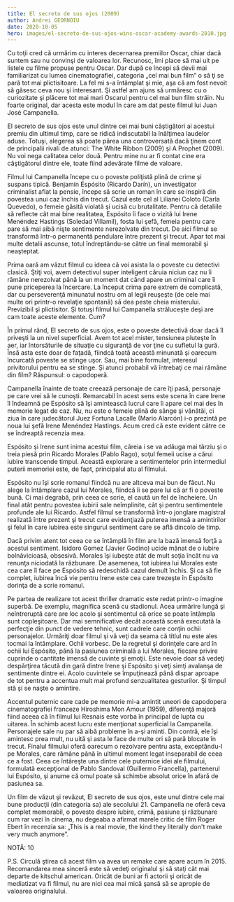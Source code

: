 ```yaml
---
title: El secreto de sus ojos (2009)
author: Andrei GEORNOIU
date: 2020-10-05
hero: images/el-secreto-de-sus-ojos-wins-oscar-academy-awards-2010.jpg
---
```

<!--StartFragment-->

Cu toţii cred că urmărim cu interes decernarea premiilor Oscar, chiar dacă suntem sau nu convinşi de valoarea lor. Recunosc, îmi place să mai uit pe listele cu filme propuse pentru Oscar. Dar după ce începi să devii mai familiarizat cu lumea cinematografiei, categoria „cel mai bun film” o să ţi se pară tot mai plictisitoare. La fel mi s-a întâmplat şi mie, aşa că am fost nevoit să găsesc ceva nou şi interesant. Şi astfel am ajuns să urmăresc cu o curiozitate şi plăcere tot mai mari Oscarul pentru cel mai bun film străin. Nu foarte original, dar acesta este modul în care am dat peste filmul lui Juan José Campanella.

El secreto de sus ojos este unul dintre cei mai buni câştigători ai acestui premiu din ultimul timp, care se ridică indiscutabil la înălţimea laudelor aduse. Totuşi, alegerea să poate părea una controversată dacă ţinem cont de principalii rivali de atunci: The White Ribbon (2009) şi A Prophet (2009). Nu voi nega calitatea celor două. Pentru mine nu ar fi contat cine era câştigătorul dintre ele, toate fiind adevărate filme de valoare.

Filmul lui Campanella începe cu o poveste poliţistă plină de crime şi suspans tipică. Benjamín Espósito (Ricardo Darín), un investigator criminalist aflat la pensie, începe să scrie un roman în care se inspiră din povestea unui caz închis din trecut. Cazul este cel al Lilianei Coloto (Carla Quevedo), o femeie găsită violată şi ucisă cu brutalitate. Pentru că detaliile să reflecte cât mai bine realitatea, Espósito îi face o vizită lui Irene Menéndez Hastings (Soledad Villamil), fosta lui şefă, femeia pentru care pare să mai aibă nişte sentimente nerezolvate din trecut. De aici filmul se transformă într-o permanentă pendulare între prezent şi trecut. Apar tot mai multe detalii ascunse, totul îndreptându-se către un final memorabil şi neaşteptat.

Prima oară am văzut filmul cu ideea că voi asista la o poveste cu detectivi clasică. Ştiţi voi, avem detectivul super inteligent căruia niciun caz nu îi rămâne nerezolvat până la un moment dat când apare un criminal care îi pune priceperea la încercare. La început crima pare extrem de complicată, dar cu perseverenţă minunatul nostru om al legii reuşeşte (de cele mai multe ori printr-o revelaţie spontană) să dea peste cheia misterului. Previzibil şi plictisitor. Şi totuşi filmul lui Campanella străluceşte deşi are cam toate aceste elemente. Cum?

În primul rând, El secreto de sus ojos, este o poveste detectivă doar dacă îl priveşti la un nivel superficial. Avem tot acel mister, tensiunea pluteşte în aer, iar întorsăturile de situaţie cu siguranţă de vor ţine cu sufletul la gură. Însă asta este doar de faţadă, fiindcă toată această minunată şi oarecum încurcată poveste se stinge uşor. Sau, mai bine formulat, interesul privitorului pentru ea se stinge. Şi atunci probabil vă întrebaţi ce mai rămâne din film? Răspunsul: o capodoperă.

Campanella înainte de toate creează personaje de care îţi pasă, personaje pe care vrei să le cunoşti. Remarcabil în acest sens este scena în care Irene îl îndeamnă pe Espósito să îşi amintească lucrul care îi apare cel mai des în memorie legat de caz. Nu, nu este o femeie plină de sânge şi vânătăi, ci ziua în care judecătorul Juez Fortuna Lacalle (Mario Alarcón) i-o prezintă pe noua lui şefă Irene Menéndez Hastings. Acum cred că este evident către ce se îndreaptă recenzia mea.

Espósito şi Irene sunt inima acestui film, căreia i se va adăuga mai târziu şi o treia piesă prin Ricardo Morales (Pablo Rago), soţul femeii ucise a cărui iubire transcende timpul. Această explorare a sentimentelor prin intermediul puterii memoriei este, de fapt, principalul atu al filmului.

Espósito nu îşi scrie romanul fiindcă nu are altceva mai bun de făcut. Nu alege la întâmplare cazul lui Morales, fiindcă îi se pare lui că ar fi o poveste bună. Ci mai degrabă, prin ceea ce scrie, el caută un fel de încheiere. Un final atât pentru povestea iubirii sale neîmplinite, cât şi pentru sentimentele profunde ale lui Ricardo. Astfel filmul se transformă într-o jonglare magistral realizată între prezent şi trecut care evidenţiază puterea imensă a amintirilor şi felul în care iubirea este singurul sentiment care se află dincolo de timp.

Dacă privim atent tot ceea ce se întâmplă în film are la bază imensă forţă a acestui sentiment. Isidoro Gomez (Javier Godino) ucide mânat de o iubire bolnăvicioasă, obsesivă. Morales îşi iubeşte atât de mult soţia încât nu va renunţa niciodată la răzbunare. De asemenea, tot iubirea lui Morales este cea care îl face pe Espósito să redeschidă cazul demult închis. Şi ca să fie complet, iubirea încă vie pentru Irene este cea care trezeşte în Espósito dorinţa de a scrie romanul.

Pe partea de realizare tot acest thriller dramatic este redat printr-o imagine superbă. De exemplu, magnifica scenă cu stadionul. Acea urmărire lungă şi neîntreruptă care are loc acolo şi sentimentul că orice se poate întâmpla sunt copleşitoare. Dar mai semnificative decât această scenă executată la perfecţie din punct de vedere tehnic, sunt cadrele care conţin ochii personajelor. Urmăriţi doar filmul şi vă veţi da seama că titlul nu este ales tocmai la întâmplare. Ochii vorbesc. De la regretul şi dorinţele care ard în ochii lui Espósito, până la pasiunea criminală a lui Morales, fiecare privire cuprinde o cantitate imensă de cuvinte şi emoţii. Este nevoie doar să vedeţi despărţirea tăcută din gară dintre Irene şi Espósito şi veţi simţi avalanşa de sentimente dintre ei. Acolo cuvintele se împuţinează până dispar aproape de tot pentru a accentua mult mai profund senzualitatea gesturilor. Şi timpul stă şi se naşte o amintire.

Accentul puternic care cade pe memorie mi-a amintit uneori de capodopera cinematografiei franceze Hiroshima Mon Amour (1959), diferenţă majoră fiind aceea că în filmul lui Resnais este vorba în principal de lupta cu uitarea. În schimb acest lucru este menţionat superficial la Campanella. Personajele sale nu par să aibă probleme în a-şi aminti. Din contră, ele îşi amintesc prea mult, nu uită şi asta le face de multe ori să pară blocate în trecut. Finalul filmului oferă oarecum o rezolvare pentru asta, exceptându-l pe Morales, care rămâne până în ultimul moment legat inseparabil de ceea ce a fost. Ceea ce întăreşte una dintre cele puternice idei ale filmului, formulată excepţional de Pablo Sandoval (Guillermo Francella), partenerul lui Espósito, şi anume că omul poate să schimbe absolut orice în afară de pasiunea sa.

Un film de văzut şi revăzut, El secreto de sus ojos, este unul dintre cele mai bune producţii (din categoria sa) ale secolului 21. Campanella ne oferă ceva complet memorabil, o poveste despre iubire, crimă, pasiune şi răzbunare cum rar vezi în cinema, nu degeaba a afirmat marele critic de film Roger Ebert în recenzia sa: „This is a real movie, the kind they literally don't make very much anymore”.

NOTĂ: 10

P.S. Circulă ştirea că acest film va avea un remake care apare acum în 2015. Recomandarea mea sinceră este să vedeţi originalul şi să staţi cât mai departe de kitschul american. Oricât de buni ar fi actorii şi oricât de mediatizat va fi filmul, nu are nici cea mai mică şansă să se apropie de valoarea originalului.

<!--EndFragment-->